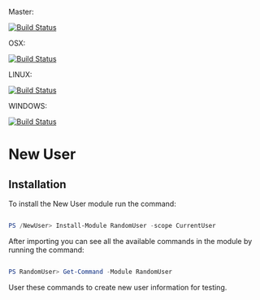 Master:

[![Build Status](https://dev.azure.com/jcrandomuser/randomuser/_apis/build/status/randomuser-OSX?branchName=master)](https://dev.azure.com/jcrandomuser/randomuser/_build/latest?definitionId=5&branchName=master)

OSX:

[![Build Status](https://dev.azure.com/jcrandomuser/randomuser/_apis/build/status/randomuser-OSX?branchName=master&jobName=Agent%20job)](https://dev.azure.com/jcrandomuser/randomuser/_build/latest?definitionId=5&branchName=master)

LINUX:

[![Build Status](https://dev.azure.com/jcrandomuser/randomuser/_apis/build/status/randomuser-UBUNTU?branchName=master&jobName=Agent%20job)](https://dev.azure.com/jcrandomuser/randomuser/_build/latest?definitionId=6&branchName=master)

WINDOWS:

[![Build Status](https://dev.azure.com/jcrandomuser/randomuser/_apis/build/status/randomuser-WIN?branchName=master&jobName=Agent%20job)](https://dev.azure.com/jcrandomuser/randomuser/_build/latest?definitionId=4&branchName=master)

# New User

## Installation

To install the New User module run the command: 

```PowerShell

PS /NewUser> Install-Module RandomUser -scope CurrentUser
```

After importing you can see all the available commands in the module by running the command:

```PowerShell

PS RandomUser> Get-Command -Module RandomUser
```

User these commands to create new user information for testing.
